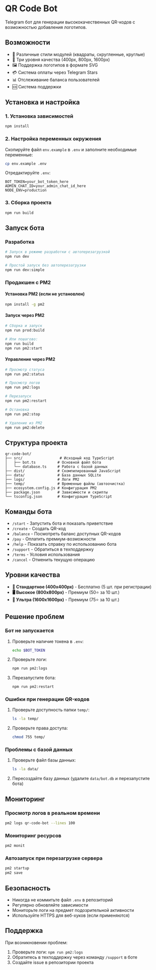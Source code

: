 # QR Code Bot

Telegram бот для генерации высококачественных QR-кодов с возможностью добавления логотипов.

## Возможности

- 🎨 Различные стили модулей (квадраты, скругленные, круглые)
- 📱 Три уровня качества (400px, 800px, 1600px)
- 🖼️ Поддержка логотипов в формате SVG
- 💳 Система оплаты через Telegram Stars
- 📊 Отслеживание баланса пользователей
- 🆘 Система поддержки

## Установка и настройка

### 1. Установка зависимостей

```bash
npm install
```

### 2. Настройка переменных окружения

Скопируйте файл `env.example` в `.env` и заполните необходимые переменные:

```bash
cp env.example .env
```

Отредактируйте `.env`:
```
BOT_TOKEN=your_bot_token_here
ADMIN_CHAT_ID=your_admin_chat_id_here
NODE_ENV=production
```

### 3. Сборка проекта

```bash
npm run build
```

## Запуск бота

### Разработка

```bash
# Запуск в режиме разработки с автоперезагрузкой
npm run dev

# Простой запуск без автоперезагрузки
npm run dev:simple
```

### Продакшен с PM2

#### Установка PM2 (если не установлен)

```bash
npm install -g pm2
```

#### Запуск через PM2

```bash
# Сборка и запуск
npm run prod:build

# Или пошагово:
npm run build
npm run pm2:start
```

#### Управление через PM2

```bash
# Просмотр статуса
npm run pm2:status

# Просмотр логов
npm run pm2:logs

# Перезапуск
npm run pm2:restart

# Остановка
npm run pm2:stop

# Удаление из PM2
npm run pm2:delete
```

## Структура проекта

```
qr-code-bot/
├── src/                 # Исходный код TypeScript
│   ├── bot.ts          # Основной файл бота
│   └── database.ts     # Работа с базой данных
├── dist/               # Скомпилированный JavaScript
├── data/               # База данных SQLite
├── logs/               # Логи PM2
├── temp/               # Временные файлы (автоочистка)
├── ecosystem.config.js # Конфигурация PM2
├── package.json        # Зависимости и скрипты
└── tsconfig.json       # Конфигурация TypeScript
```

## Команды бота

- `/start` - Запустить бота и показать приветствие
- `/create` - Создать QR-код
- `/balance` - Посмотреть баланс доступных QR-кодов
- `/pay` - Оплатить премиум-возможности
- `/help` - Показать справку по использованию бота
- `/support` - Обратиться в техподдержку
- `/terms` - Условия использования
- `/cancel` - Отменить текущую операцию

## Уровни качества

- **📱 Стандартное (400x400px)** - Бесплатно (5 шт. при регистрации)
- **🖥️ Высокое (800x800px)** - Премиум (50⭐ за 10 шт.)
- **🎨 Ультра (1600x1600px)** - Премиум (75⭐ за 10 шт.)

## Решение проблем

### Бот не запускается

1. Проверьте наличие токена в `.env`:
   ```bash
   echo $BOT_TOKEN
   ```

2. Проверьте логи:
   ```bash
   npm run pm2:logs
   ```

3. Перезапустите бота:
   ```bash
   npm run pm2:restart
   ```

### Ошибки при генерации QR-кодов

1. Проверьте доступность папки `temp/`:
   ```bash
   ls -la temp/
   ```

2. Проверьте права доступа:
   ```bash
   chmod 755 temp/
   ```

### Проблемы с базой данных

1. Проверьте файл базы данных:
   ```bash
   ls -la data/
   ```

2. Пересоздайте базу данных (удалите `data/bot.db` и перезапустите бота)

## Мониторинг

### Просмотр логов в реальном времени

```bash
pm2 logs qr-code-bot --lines 100
```

### Мониторинг ресурсов

```bash
pm2 monit
```

### Автозапуск при перезагрузке сервера

```bash
pm2 startup
pm2 save
```

## Безопасность

- Никогда не коммитьте файл `.env` в репозиторий
- Регулярно обновляйте зависимости
- Мониторьте логи на предмет подозрительной активности
- Используйте HTTPS для веб-хуков (если применяются)

## Поддержка

При возникновении проблем:
1. Проверьте логи: `npm run pm2:logs`
2. Обратитесь в техподдержку через команду `/support` в боте
3. Создайте issue в репозитории проекта